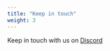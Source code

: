 ```yaml
---
title: "Keep in touch"
weight: 3
---
```


Keep in touch with us on <a href="https://discord.gg/0pqjfCF59OHw3ccp">Discord <i class="fab fa-discord"></i></a>